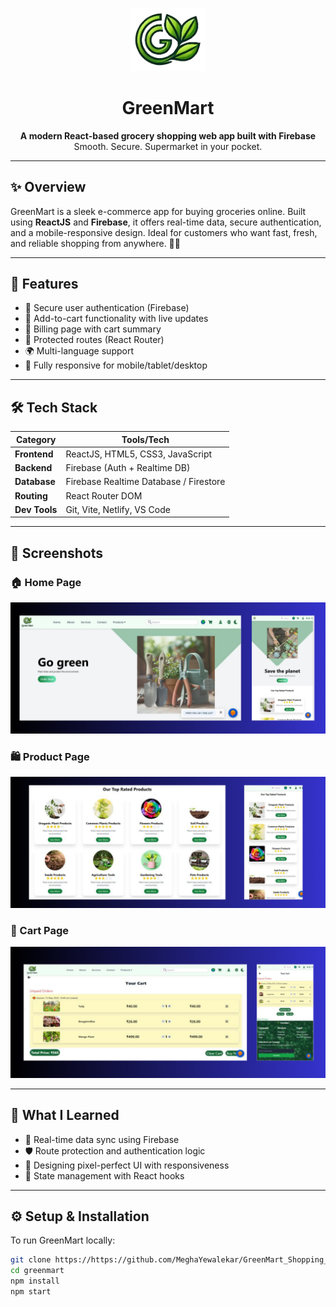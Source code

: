<p align="center">
  <img src="./titleLogo.png" alt="GreenMart Logo" width="120"/>
</p>

<h1 align="center">GreenMart</h1>
<p align="center">
  <b>A modern React-based grocery shopping web app built with Firebase</b><br/>
  Smooth. Secure. Supermarket in your pocket.
</p>


---

## ✨ Overview

GreenMart is a sleek e-commerce app for buying groceries online. Built using **ReactJS** and **Firebase**, it offers real-time data, secure authentication, and a mobile-responsive design. Ideal for customers who want fast, fresh, and reliable shopping from anywhere. 🥦📲

---

## 🚀 Features

- 🔐 Secure user authentication (Firebase)
- 🛒 Add-to-cart functionality with live updates
- 🧾 Billing page with cart summary
- 🚧 Protected routes (React Router)
- 🌍 Multi-language support
- 📱 Fully responsive for mobile/tablet/desktop

---

## 🛠️ Tech Stack

| Category     | Tools/Tech                             |
|--------------|----------------------------------------|
| **Frontend** | ReactJS, HTML5, CSS3, JavaScript       |
| **Backend**  | Firebase (Auth + Realtime DB)          |
| **Database** | Firebase Realtime Database / Firestore |
| **Routing**  | React Router DOM                       |
| **Dev Tools**| Git, Vite, Netlify, VS Code            |

---

## 📸 Screenshots


### 🏠 Home Page  
![Home](./Home%20Page.png)

### 🛍️ Product Page  
![Product](./Product%20Page.png)

### 🛒 Cart Page  
![Cart](./Cart%20Page.png)


---

## 🧠 What I Learned

- 🔁 Real-time data sync using Firebase
- 🛡️ Route protection and authentication logic
- 📱 Designing pixel-perfect UI with responsiveness
- 🔄 State management with React hooks

---

## ⚙️ Setup & Installation

To run GreenMart locally:

```bash
git clone https://https://github.com/MeghaYewalekar/GreenMart_Shopping_App.git
cd greenmart
npm install
npm start
